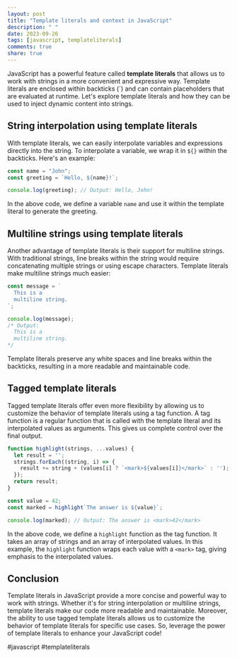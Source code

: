 ```yaml
---
layout: post
title: "Template literals and context in JavaScript"
description: " "
date: 2023-09-26
tags: [javascript, templateliterals]
comments: true
share: true
---
```


JavaScript has a powerful feature called **template literals** that allows us to work with strings in a more convenient and expressive way. Template literals are enclosed within backticks (\`) and can contain placeholders that are evaluated at runtime. Let's explore template literals and how they can be used to inject dynamic content into strings.

## String interpolation using template literals

With template literals, we can easily interpolate variables and expressions directly into the string. To interpolate a variable, we wrap it in `${}` within the backticks. Here's an example:

```javascript
const name = "John";
const greeting = `Hello, ${name}!`;

console.log(greeting); // Output: Hello, John!
```

In the above code, we define a variable `name` and use it within the template literal to generate the greeting.

## Multiline strings using template literals

Another advantage of template literals is their support for multiline strings. With traditional strings, line breaks within the string would require concatenating multiple strings or using escape characters. Template literals make multiline strings much easier:

```javascript
const message = `
  This is a
  multiline string.
`;

console.log(message);
/* Output:
  This is a
  multiline string.
*/
```

Template literals preserve any white spaces and line breaks within the backticks, resulting in a more readable and maintainable code.

## Tagged template literals

Tagged template literals offer even more flexibility by allowing us to customize the behavior of template literals using a tag function. A tag function is a regular function that is called with the template literal and its interpolated values as arguments. This gives us complete control over the final output.

```javascript
function highlight(strings, ...values) {
  let result = '';
  strings.forEach((string, i) => {
    result += string + (values[i] ? `<mark>${values[i]}</mark>` : '');
  });
  return result;
}

const value = 42;
const marked = highlight`The answer is ${value}`;

console.log(marked); // Output: The answer is <mark>42</mark>
```

In the above code, we define a `highlight` function as the tag function. It takes an array of strings and an array of interpolated values. In this example, the `highlight` function wraps each value with a `<mark>` tag, giving emphasis to the interpolated values.

## Conclusion

Template literals in JavaScript provide a more concise and powerful way to work with strings. Whether it's for string interpolation or multiline strings, template literals make our code more readable and maintainable. Moreover, the ability to use tagged template literals allows us to customize the behavior of template literals for specific use cases. So, leverage the power of template literals to enhance your JavaScript code!

\#javascript #templateliterals